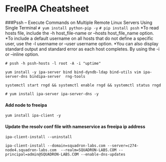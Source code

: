 # FreeIPA Cheatsheet 
 ###Pssh – Execute Commands on Multiple Remote Linux Servers Using Single Terminal
 `# yum install python-pip -y`
 `# pip install pssh`
*To read hosts file, include the -h host_file-name or –hosts host_file_name option.
*To include a default username on all hosts that do not define a specific user, use the -l username or –user username option.
*You can also display standard output and standard error as each host completes. By using the -i or –inline option.

`# pssh -h pssh-hosts -l root -A -i "uptime"`

`yum install -y ipa-server bind bind-dyndb-ldap bind-utils vim ipa-server-dns bindipa-server  rng-tools`

`systemctl start rngd && systemctl enable rngd && systemctl status rngd`

`# yum install ipa-server ipa-server-dns -y`
#### Add node to freeipa

`yum install ipa-client -y`

#### Update the resolv conf file with nameservice as freeipa ip address

`ipa-client-install --uninstall`

`ipa-client-install --domain=squadron-labs.com --server=c274-node4.squadron-labs.com  --realm=SQUADRON-LABS.COM --principal=admin@SQUADRON-LABS.COM --enable-dns-updates`
